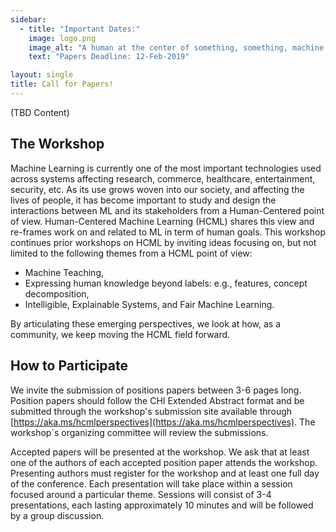 ```yaml
---
sidebar:
  - title: "Important Dates:"
    image: logo.png
    image_alt: "A human at the center of something, something, machine learning."
    text: "Papers Deadline: 12-Feb-2019"

layout: single
title: Call for Papers!
---
```


(TBD Content)

## The Workshop
Machine Learning is currently one of the most important technologies used across systems affecting research, commerce, healthcare, entertainment, security, etc.
As its use grows woven into our society, and affecting the lives of people, it has become important to study and design the interactions between ML and its stakeholders from a Human-Centered point of view. Human-Centered Machine Learning (HCML) shares this view and re-frames work on and related to ML in term of human goals.
This workshop continues prior workshops on HCML by inviting ideas focusing on, but not limited to the following themes from a HCML point of view:

- Machine Teaching,
- Expressing human knowledge beyond labels: e.g., features, concept decomposition,
- Intelligible, Explainable Systems, and Fair Machine Learning.

By articulating these emerging perspectives, we look at how, as a community, we keep moving the HCML field forward.

## How to Participate
We invite the submission of positions papers between 3-6 pages long. Position papers should follow the CHI Extended Abstract format and be submitted through the workshop's submission site available through [https://aka.ms/hcmlperspectives](https://aka.ms/hcmlperspectives). The workshop`s organizing committee will review the submissions. 

Accepted papers will be presented at the workshop. We ask that at least one of the authors of each accepted position paper attends the workshop. Presenting authors must register for the workshop and at least one full day of the conference.
Each presentation will take place within a session focused around a particular theme. Sessions will consist of 3-4 presentations, each lasting approximately 10 minutes and will be followed by a group discussion.
